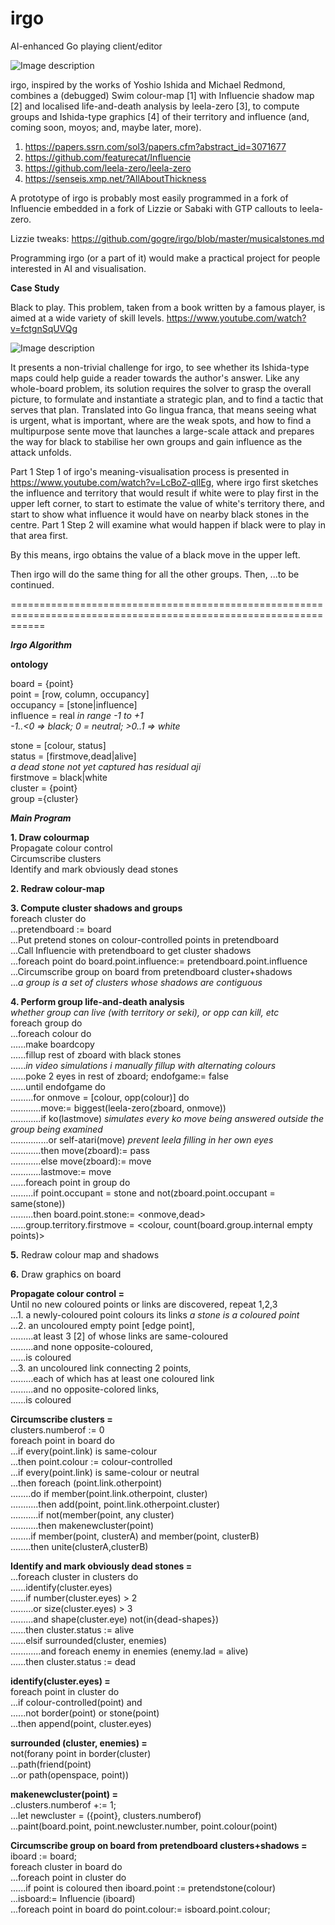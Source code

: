 # irgo
AI-enhanced Go playing client/editor

![Image description](https://github.com/gogre/irgobot/blob/master/pyramidirgit.png)

irgo, inspired by the works of Yoshio Ishida and Michael Redmond, combines a (debugged) Swim colour-map [1]  with Influencie shadow map [2] and localised life-and-death analysis by leela-zero [3], to compute groups and Ishida-type graphics [4] of their territory and influence (and, coming soon, moyos; and, maybe later, more). 

1. https://papers.ssrn.com/sol3/papers.cfm?abstract_id=3071677
2. https://github.com/featurecat/Influencie
3. https://github.com/leela-zero/leela-zero
4. https://senseis.xmp.net/?AllAboutThickness

A prototype of irgo is probably most easily programmed in a fork of Influencie embedded in a fork of Lizzie or Sabaki with GTP callouts to leela-zero.

Lizzie tweaks: https://github.com/gogre/irgo/blob/master/musicalstones.md

Programming irgo (or a part of it) would make a practical project for people interested in AI and visualisation.


**Case Study**

Black to play.  This problem, taken from a book written by a famous player, is aimed at a wide variety of skill levels. https://www.youtube.com/watch?v=fctgnSqUVQg 

![Image description](https://github.com/gogre/irgo/blob/master/finallyfinal18.png)

It presents a non-trivial challenge for irgo, to see whether its Ishida-type maps could help guide a reader towards the author's answer.  Like any whole-board problem, its solution requires the solver to grasp the overall picture, to formulate and instantiate a strategic plan, and to find a tactic that serves that plan.  Translated into Go lingua franca, that means seeing what is urgent, what is important, where are the weak spots, and how to find a multipurpose sente move that launches a large-scale attack and prepares the way for black to stabilise her own groups and gain influence as the attack unfolds.

Part 1 Step 1 of irgo's meaning-visualisation process is presented in https://www.youtube.com/watch?v=LcBoZ-qIlEg, where irgo first sketches the influence and territory that would result if white were to play first in the upper left corner, to start to estimate the value of white's territory there, and start to show what influence it would have on nearby black stones in the centre.  Part 1 Step 2 will examine what would happen if black were to play in that area first.

By this means, irgo obtains the value of a black move in the upper left.

Then irgo will do the same thing for all the other groups.  Then, ...to be continued.

==================================================================================================================
                                                               
***Irgo Algorithm***


**ontology**

board = {point}                           
point = [row, column, occupancy]                         
occupancy = [stone|influence]                              
influence = real *in range -1 to +1*                           
*-1..<0 => black; 0 = neutral; >0..1 => white*                           

stone = [colour, status]                                
status = [firstmove,dead|alive]                                    
*a dead stone not yet captured has residual aji*                                                                 
firstmove = black|white                                 
cluster = {point}                          
group ={cluster}                                

***Main Program***                             

**1. Draw colourmap**  
Propagate colour control  
Circumscribe clusters  
Identify and mark obviously dead stones    

**2. Redraw colour-map**  

**3. Compute cluster shadows and groups**  
foreach cluster do  
...pretendboard := board  
...Put pretend stones on colour-controlled points in pretendboard   
...Call Influencie with pretendboard to get cluster shadows                                                     
...foreach point do board.point.influence:= pretendboard.point.influence                                      
...Circumscribe group on board from pretendboard cluster+shadows  
...*a group is a set of clusters whose shadows are contiguous*

**4. Perform group life-and-death analysis**            
*whether group can live (with territory or seki), or opp can kill, etc*                    
 foreach group do                                 
 ...foreach colour do                            
......make boardcopy                            
......fillup rest of zboard with black stones                 
......*in video simulations i manually fillup with alternating colours*                                                                                                                      
......poke 2 eyes in rest of zboard; endofgame:= false                                                                                                                                 
......until endofgame do                            
.........for onmove = [colour, opp(colour)] do                                       
............move:= biggest(leela-zero(zboard, onmove))                                 
............if ko(lastmove) *simulates every ko move being answered outside the group being examined*                  
...............or self-atari(move) *prevent leela filling in her own eyes*                                                                               
............then move(zboard):= pass                                              
............else move(zboard):= move                                                                       
............lastmove:= move                                        
......foreach point in group do                                                            
.........if point.occupant = stone and not(zboard.point.occupant = same(stone))                                                                                                         
.........then board.point.stone:= <onmove,dead>                                                       
......group.territory.firstmove = <colour, count(board.group.internal empty points)>


**5.** Redraw colour map and shadows  

**6.** Draw graphics on board  


**Propagate colour control =**  
Until no new coloured points or links are discovered, repeat 1,2,3                    
...1. a newly-coloured point colours its links *a stone is a coloured point*                       
...2. an uncoloured empty point [edge point],                     
.........at least 3 [2] of whose links are same-coloured                    
.........and none opposite-coloured,                    
......is coloured                  
...3. an uncoloured link connecting 2 points,                     
.........each of which has at least one coloured link                     
.........and no opposite-colored links,                    
......is coloured                                    


**Circumscribe clusters =**                    
clusters.numberof := 0                                                             
foreach point in board do                                                                 
...if every(point.link) is same-colour               
...then point.colour := colour-controlled                                                  
...if every(point.link) is same-colour or neutral                                                        
...then foreach (point.link.otherpoint)                                                             
........do if member(point.link.otherpoint, cluster)                                                                  
...........then add(point, point.link.otherpoint.cluster)                                                    
...........if not(member(point, any cluster)                                                
...........then makenewcluster(point)                                                            
........if member(point, clusterA) and member(point, clusterB)                                                                       
........then unite(clusterA,clusterB)                                            
                                     

**Identify and mark obviously dead stones =**                                                          
...foreach cluster in clusters do                                                            
......identify(cluster.eyes)                                                                           
......if number(cluster.eyes) > 2                                                                      
.........or size(cluster.eyes) > 3                                                                
.........and shape(cluster.eye) not(in{dead-shapes})                                                                
......then cluster.status := alive                  
......elsif surrounded(cluster, enemies)                
............and foreach enemy in enemies (enemy.lad = alive)                      
......then cluster.status := dead                                                  

**identify(cluster.eyes) =**                                 
foreach point in cluster do                                          
...if colour-controlled(point) and                                        
......not border(point) or stone(point)                                            
...then append(point, cluster.eyes) 


**surrounded (cluster, enemies) =**          
not(forany point in border(cluster)                                                       
...path(friend(point)                                                     
...or path(openspace, point))                                                       


**makenewcluster(point) =**    
..clusters.numberof +:= 1;   
...let newcluster = ({point}, clusters.numberof)   
...paint(board.point, point.newcluster.number, point.colour(point)   


**Circumscribe group on board from pretendboard clusters+shadows =**                                          
iboard := board;                        
foreach cluster in board do                      
...foreach point in cluster do                       
......if point is coloured then iboard.point := pretendstone(colour)                       
...isboard:= Influencie (iboard)                              
...foreach point in board do point.colour:= isboard.point.colour;                            
                       

                        

